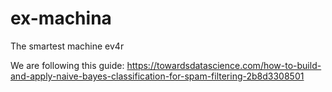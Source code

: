 # ex-machina
The smartest machine ev4r

We are following this guide:  https://towardsdatascience.com/how-to-build-and-apply-naive-bayes-classification-for-spam-filtering-2b8d3308501

